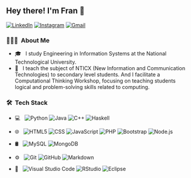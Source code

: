 

<p align="center">
<h2> Hey there! I'm Fran 👋</h2> 
<a href="https://www.linkedin.com/in/franco-hilt/"><img alt="LinkedIn" src="https://img.shields.io/badge/LinkedIn-blue?style=flat-square&logo=linkedin"></a>
<a href="https://www.instagram.com/franco.hilt/"><img alt="Instagram" src="https://img.shields.io/badge/Instagram-blue?style=flat-square&logo=instagram"></a>
<a href="mailto:ivanfranco636@gmail.com"><img alt="Gmail" src="https://img.shields.io/badge/Gmail-blue?style=flat-square&logo=gmail"></a>
</p>

<h3> 👨🏻‍💻 &nbsp;About Me </h3> 

- 🎓 &nbsp; I study Engineering in Information Systems at the National Technological University.
- 💼 &nbsp; I teach the subject of NTICX (New Information and Communication Technologies) to secondary level students. And I facilitate a Computational Thinking Workshop, focusing on teaching students logical and problem-solving skills related to computing.



<h3> 🛠 &nbsp;Tech Stack</h3>

- 💻 &nbsp;
  ![Python](https://img.shields.io/badge/-Python-333333?style=flat&logo=python)
  ![Java](https://img.shields.io/badge/-Java-333333?style=flat&logo=Java&logoColor=007396)
  ![C++](https://img.shields.io/badge/-C++-333333?style=flat&logo=C%2B%2B&logoColor=00599C)
  ![Haskell](https://img.shields.io/badge/-Haskell-333333?style=flat&logo=haskell)

  
- 🌐 &nbsp;
  ![HTML5](https://img.shields.io/badge/-HTML5-333333?style=flat&logo=HTML5)
  ![CSS](https://img.shields.io/badge/-CSS-333333?style=flat&logo=CSS3&logoColor=1572B6)
  ![JavaScript](https://img.shields.io/badge/-JavaScript-333333?style=flat&logo=javascript)
  ![PHP](https://img.shields.io/badge/-PHP-333333?style=flat&logo=Php&logoColor=007396)
  ![Bootstrap](https://img.shields.io/badge/-Bootstrap-333333?style=flat&logo=bootstrap&logoColor=563D7C)
  ![Node.js](https://img.shields.io/badge/-Node.js-333333?style=flat&logo=node.js)

- 🛢 &nbsp;
  ![MySQL](https://img.shields.io/badge/-MySQL-333333?style=flat&logo=mysql)
  ![MongoDB](https://img.shields.io/badge/-MongoDB-333333?style=flat&logo=mongodb)
  
- ⚙️ &nbsp;
  ![Git](https://img.shields.io/badge/-Git-333333?style=flat&logo=git)
  ![GitHub](https://img.shields.io/badge/-GitHub-333333?style=flat&logo=github)
  ![Markdown](https://img.shields.io/badge/-Markdown-333333?style=flat&logo=markdown)
  
- 🔧 &nbsp;
  ![Visual Studio Code](https://img.shields.io/badge/-Visual%20Studio%20Code-333333?style=flat&logo=visual-studio-code&logoColor=007ACC)
  ![RStudio](https://img.shields.io/badge/-RStudio-333333?style=flat&logo=rstudio)
  ![Eclipse](https://img.shields.io/badge/-Eclipse-333333?style=flat&logo=eclipse-ide&logoColor=2C2255)
  
